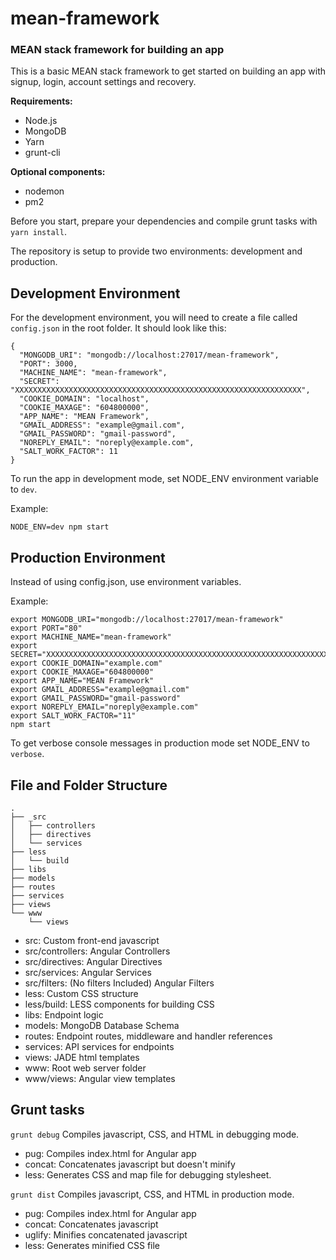 # mean-framework
### MEAN stack framework for building an app

This is a basic MEAN stack framework to get started on building an app with signup, login, account settings and recovery.

**Requirements:**

* Node.js
* MongoDB
* Yarn
* grunt-cli

**Optional components:**

* nodemon
* pm2

Before you start, prepare your dependencies and compile grunt tasks with `yarn install`.

The repository is setup to provide two environments: development and production.

## Development Environment

For the development environment, you will need to create a file called `config.json` in the root folder. It should look like this:

```
{
  "MONGODB_URI": "mongodb://localhost:27017/mean-framework",
  "PORT": 3000,
  "MACHINE_NAME": "mean-framework",
  "SECRET": "XXXXXXXXXXXXXXXXXXXXXXXXXXXXXXXXXXXXXXXXXXXXXXXXXXXXXXXXXXXXXXXX",
  "COOKIE_DOMAIN": "localhost",
  "COOKIE_MAXAGE": "604800000",
  "APP_NAME": "MEAN Framework",
  "GMAIL_ADDRESS": "example@gmail.com",
  "GMAIL_PASSWORD": "gmail-password",
  "NOREPLY_EMAIL": "noreply@example.com",
  "SALT_WORK_FACTOR": 11
}
```

To run the app in development mode, set NODE_ENV environment variable to `dev`.

Example:

`NODE_ENV=dev npm start`

## Production Environment

Instead of using config.json, use environment variables.

Example:

```
export MONGODB_URI="mongodb://localhost:27017/mean-framework"
export PORT="80"
export MACHINE_NAME="mean-framework"
export SECRET="XXXXXXXXXXXXXXXXXXXXXXXXXXXXXXXXXXXXXXXXXXXXXXXXXXXXXXXXXXXXXXXX"
export COOKIE_DOMAIN="example.com"
export COOKIE_MAXAGE="604800000"
export APP_NAME="MEAN Framework"
export GMAIL_ADDRESS="example@gmail.com"
export GMAIL_PASSWORD="gmail-password"
export NOREPLY_EMAIL="noreply@example.com"
export SALT_WORK_FACTOR="11"
npm start
```

To get verbose console messages in production mode set NODE_ENV to `verbose`.

## File and Folder Structure

```
.
├── _src
│   ├── controllers
│   ├── directives
│   └── services
├── less
│   └── build
├── libs
├── models
├── routes
├── services
├── views
└── www
    └── views
```
* src: Custom front-end javascript
* src/controllers: Angular Controllers
* src/directives: Angular Directives
* src/services: Angular Services
* src/filters: (No filters Included) Angular Filters
* less: Custom CSS structure
* less/build: LESS components for building CSS
* libs: Endpoint logic
* models: MongoDB Database Schema
* routes: Endpoint routes, middleware and handler references
* services: API services for endpoints
* views: JADE html templates
* www: Root web server folder
* www/views: Angular view templates

## Grunt tasks

`grunt debug` Compiles javascript, CSS, and HTML in debugging mode.
* pug: Compiles index.html for Angular app
* concat: Concatenates javascript but doesn't minify
* less: Generates CSS and map file for debugging stylesheet.

`grunt dist` Compiles javascript, CSS, and HTML in production mode.
* pug: Compiles index.html for Angular app
* concat: Concatenates javascript
* uglify: Minifies concatenated javascript
* less: Generates minified CSS file
